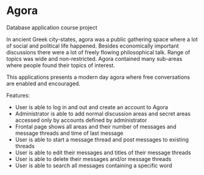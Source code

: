 # Agora
Database application course project

In ancient Greek city-states, agora was a public gathering space where a lot of social and political life happened. Besides economically important discussions there were a lot of freely flowing philosophical talk. Range of topics was wide and non-restricted. Agora contained many sub-areas where people found their topics of interest. 

This applications presents a modern day agora where free conversations are enabled and encouraged.

Features:

* User is able to log in and out and create an account to Agora
* Administrator is able to add normal discussion areas and secret areas accessed only by accounts defined by administrator
* Frontal page shows all areas and their number of messages and message threads and time of last message
* User is able to start a message thread and post messages to existing threads
* User is able to edit their messages and titles of their message threads
* User is able to delete their messages and/or message threads
* User is able to search all messages containing a specific word
